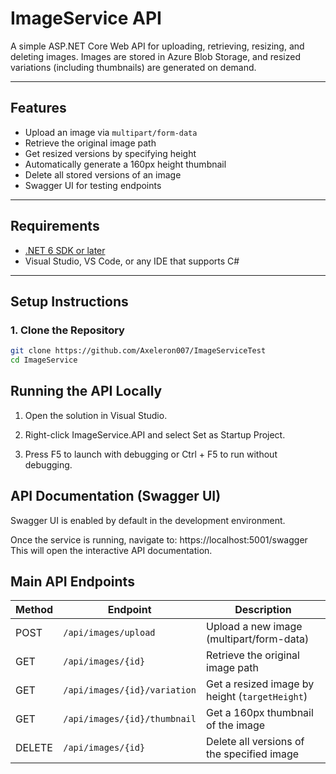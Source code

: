 # ImageService API

A simple ASP.NET Core Web API for uploading, retrieving, resizing, and deleting images. Images are stored in Azure Blob Storage, and resized variations (including thumbnails) are generated on demand.

---

## Features

- Upload an image via `multipart/form-data`
- Retrieve the original image path
- Get resized versions by specifying height
- Automatically generate a 160px height thumbnail
- Delete all stored versions of an image
- Swagger UI for testing endpoints

---

## Requirements

- [.NET 6 SDK or later](https://dotnet.microsoft.com/en-us/download)
- Visual Studio, VS Code, or any IDE that supports C#

---

## Setup Instructions

### 1. Clone the Repository

```bash
git clone https://github.com/Axeleron007/ImageServiceTest
cd ImageService
```

## Running the API Locally

1. Open the solution in Visual Studio.

2. Right-click ImageService.API and select Set as Startup Project.

3. Press F5 to launch with debugging or Ctrl + F5 to run without debugging.

## API Documentation (Swagger UI)

Swagger UI is enabled by default in the development environment.

Once the service is running, navigate to:
https://localhost:5001/swagger
This will open the interactive API documentation.

## Main API Endpoints

| Method | Endpoint                     | Description                                    |
|--------|------------------------------|------------------------------------------------|
| POST   | `/api/images/upload`         | Upload a new image (multipart/form-data)       |
| GET    | `/api/images/{id}`           | Retrieve the original image path               |
| GET    | `/api/images/{id}/variation` | Get a resized image by height (`targetHeight`) |
| GET    | `/api/images/{id}/thumbnail` | Get a 160px thumbnail of the image             |
| DELETE | `/api/images/{id}`           | Delete all versions of the specified image     |
